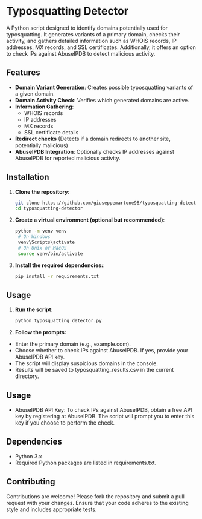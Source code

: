 # Typosquatting Detector

A Python script designed to identify domains potentially used for typosquatting. It generates variants of a primary domain, checks their activity, and gathers detailed information such as WHOIS records, IP addresses, MX records, and SSL certificates. Additionally, it offers an option to check IPs against AbuseIPDB to detect malicious activity.

## Features

- **Domain Variant Generation**: Creates possible typosquatting variants of a given domain.
- **Domain Activity Check**: Verifies which generated domains are active.
- **Information Gathering**:
  - WHOIS records
  - IP addresses
  - MX records
  - SSL certificate details
- **Redirect checks** (Detects if a domain redirects to another site, potentially malicious)
- **AbuseIPDB Integration**: Optionally checks IP addresses against AbuseIPDB for reported malicious activity.

## Installation

1. **Clone the repository**:
   ```bash
   git clone https://github.com/giuseppemartone98/typosquatting-detector.git
   cd typosquatting-detector

2. **Create a virtual environment (optional but recommended)**:
   ```bash
   python -m venv venv
    # On Windows
    venv\Scripts\activate
    # On Unix or MacOS
    source venv/bin/activate

3. **Install the required dependencies:**:
   ```bash
   pip install -r requirements.txt

## Usage

1. **Run the script**:
   ```bash
   python typosquatting_detector.py

2. **Follow the prompts:**

- Enter the primary domain (e.g., example.com).
- Choose whether to check IPs against AbuseIPDB. If yes, provide your AbuseIPDB API key.
- The script will display suspicious domains in the console.
- Results will be saved to typosquatting_results.csv in the current directory.

## Usage

- AbuseIPDB API Key: To check IPs against AbuseIPDB, obtain a free API key by registering at AbuseIPDB. The script will prompt you to enter this key if you choose to perform the check.

## Dependencies
- Python 3.x
- Required Python packages are listed in requirements.txt.

## Contributing
Contributions are welcome! Please fork the repository and submit a pull request with your changes. Ensure that your code adheres to the existing style and includes appropriate tests.


